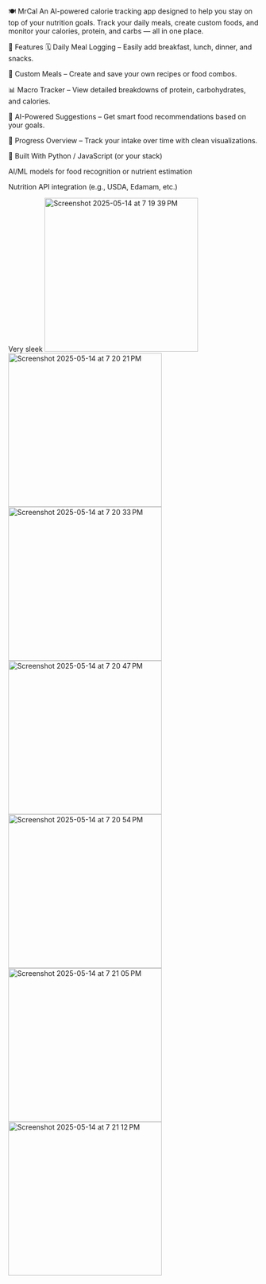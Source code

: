 🍽️ MrCal
An AI-powered calorie tracking app designed to help you stay on top of your nutrition goals. Track your daily meals, create custom foods, and monitor your calories, protein, and carbs — all in one place.

🚀 Features
🗓️ Daily Meal Logging – Easily add breakfast, lunch, dinner, and snacks.

🍳 Custom Meals – Create and save your own recipes or food combos.

📊 Macro Tracker – View detailed breakdowns of protein, carbohydrates, and calories.

🤖 AI-Powered Suggestions – Get smart food recommendations based on your goals.

🔄 Progress Overview – Track your intake over time with clean visualizations.

🧠 Built With
Python / JavaScript (or your stack)

AI/ML models for food recognition or nutrient estimation

Nutrition API integration (e.g., USDA, Edamam, etc.)

Very sleek
<img width="309" alt="Screenshot 2025-05-14 at 7 19 39 PM" src="https://github.com/user-attachments/assets/cd0035aa-d6b3-42b8-abf7-1753db1b76b2" />
<img width="309" alt="Screenshot 2025-05-14 at 7 20 21 PM" src="https://github.com/user-attachments/assets/9ad205c9-10b2-4b55-9f00-c6ebca5249b6" />
<img width="309" alt="Screenshot 2025-05-14 at 7 20 33 PM" src="https://github.com/user-attachments/assets/e3725851-5acf-4e29-8371-2123e3a5dea3" />
<img width="309" alt="Screenshot 2025-05-14 at 7 20 47 PM" src="https://github.com/user-attachments/assets/7705a133-540d-4236-862c-271b330444c2" />
<img width="309" alt="Screenshot 2025-05-14 at 7 20 54 PM" src="https://github.com/user-attachments/assets/bda5cbde-3bf0-41f6-bb0a-461b10fed30b" />
<img width="309" alt="Screenshot 2025-05-14 at 7 21 05 PM" src="https://github.com/user-attachments/assets/0ca9dc05-95ca-4e97-8fb2-cffd3b6f01c8" />
<img width="309" alt="Screenshot 2025-05-14 at 7 21 12 PM" src="https://github.com/user-attachments/assets/bc430b57-54ef-439d-890f-4727659aa483" />


